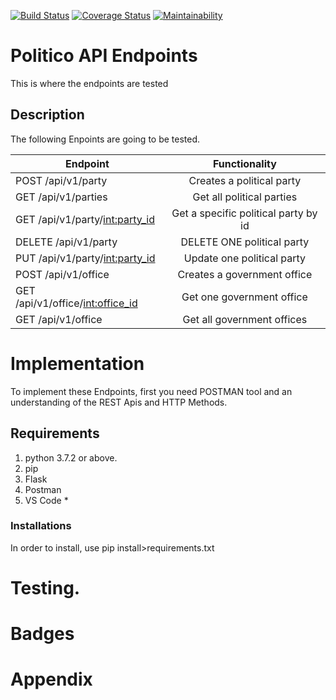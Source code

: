 [![Build Status](https://travis-ci.org/NehemiahLimo/politicoapp-api.svg?branch=develop)](https://travis-ci.org/NehemiahLimo/politicoapp-api)  [![Coverage Status](https://coveralls.io/repos/github/NehemiahLimo/politicoapp-api/badge.svg?branch=master)](https://coveralls.io/github/NehemiahLimo/politicoapp-api?branch=master)  [![Maintainability](https://api.codeclimate.com/v1/badges/785bc4a128a9c91f7e79/maintainability)](https://codeclimate.com/github/NehemiahLimo/politicoapp-api/maintainability)

# Politico API Endpoints
This is where the endpoints are tested 

## Description
The following Enpoints are going to be tested.

| Endpoint                                   | Functionality                      |
| ----------------------------------------   |:----------------------------------:|
| POST  /api/v1/party                       | Creates a political party             |
| GET  /api/v1/parties                        | Get all political parties          |
| GET  /api/v1/party/<int:party_id>          | Get a specific political party by id           |
| DELETE  /api/v1/party                      | DELETE ONE political party         |
| PUT  /api/v1/party/<int:party_id>          | Update one political party        |
| POST  /api/v1/office                       | Creates a government office           |
| GET  /api/v1/office/<int:office_id>        | Get one government office          |
| GET  /api/v1/office                        | Get all government offices          |




# Implementation
To implement these Endpoints, first you need POSTMAN tool and an understanding of the REST Apis  and HTTP Methods.

## Requirements
1. python 3.7.2 or above.
2. pip 
3. Flask
4. Postman
5. VS Code *

### Installations
In order to install, use pip install>requirements.txt

# Testing.

# Badges

# Appendix


